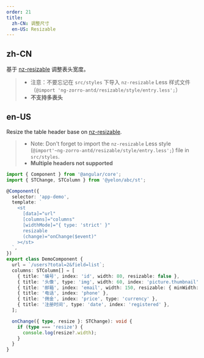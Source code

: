 ```yaml
---
order: 21
title:
  zh-CN: 调整尺寸
  en-US: Resizable
---
```


## zh-CN

基于 [nz-resizable](https://ng.ant.design/experimental/resizable/zh) 调整表头宽度。

> - 注意：不要忘记在 `src/styles` 下导入 `nz-resizable` Less 样式文件（`@import 'ng-zorro-antd/resizable/style/entry.less';`）
> - **不支持多表头**

## en-US

Resize the table header base on [nz-resizable](https://ng.ant.design/experimental/resizable/en).

> - Note: Don't forget to import the `nz-resizable` Less style (`@import'~ng-zorro-antd/resizable/style/entry.less';`) file in `src/styles`.
> - **Multiple headers not supported**

```ts
import { Component } from '@angular/core';
import { STChange, STColumn } from '@yelon/abc/st';

@Component({
  selector: 'app-demo',
  template: `
    <st
      [data]="url"
      [columns]="columns"
      [widthMode]="{ type: 'strict' }"
      resizable
      (change)="onChange($event)"
    ></st>
  `,
})
export class DemoComponent {
  url = `/users?total=2&field=list`;
  columns: STColumn[] = [
    { title: '编号', index: 'id', width: 80, resizable: false },
    { title: '头像', type: 'img', width: 60, index: 'picture.thumbnail' },
    { title: '邮箱', index: 'email', width: 150, resizable: { minWidth: 150 } },
    { title: '电话', index: 'phone' },
    { title: '佣金', index: 'price', type: 'currency' },
    { title: '注册时间', type: 'date', index: 'registered' },
  ];

  onChange({ type, resize }: STChange): void {
    if (type === 'resize') {
      console.log(resize?.width);
    }
  }
}
```
